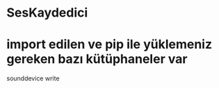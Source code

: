 # SesKaydedici

# import edilen ve pip ile yüklemeniz gereken bazı kütüphaneler var
sounddevice
write
